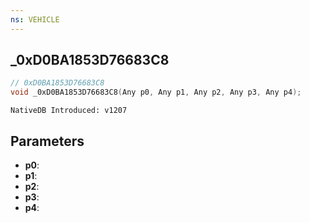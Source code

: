```yaml
---
ns: VEHICLE
---
```

## _0xD0BA1853D76683C8

```c
// 0xD0BA1853D76683C8
void _0xD0BA1853D76683C8(Any p0, Any p1, Any p2, Any p3, Any p4);
```

```
NativeDB Introduced: v1207
```

## Parameters
* **p0**:
* **p1**:
* **p2**:
* **p3**:
* **p4**:
